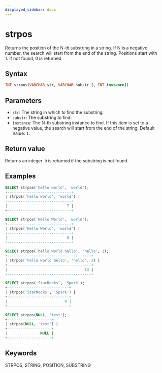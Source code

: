 ```yaml
---
displayed_sidebar: docs
---
```


# strpos

Returns the position of the N-th substring in a string. If N is a negative number, the search will start from the end of the string. Positions start with 1. If not found, 0 is returned.

## Syntax

```Haskell
INT strpos(VARCHAR str, VARCHAR substr [, INT instance])
```

## Parameters

- `str`: The string in which to find the substring.
- `substr`: The substring to find.
- `instance`: The N-th substring instance to find. If this item is set to a negative value, the search will start from the end of the string. Default Value: `1`.

## Return value

Returns an integer. `0` is returned if the substring is not found.

## Examples

```SQL
SELECT strpos('hello world', 'world');
+-----------------------------+
| strpos('hello world', 'world') |
+-----------------------------+
|                           7 |
+-----------------------------+

SELECT strpos('Hello World', 'world');
+-----------------------------+
| strpos('Hello World', 'world') |
+-----------------------------+
|                           0 |
+-----------------------------+

SELECT strpos('hello world hello', 'hello', 2);
+--------------------------------------+
| strpos('hello world hello', 'hello', 2) |
+--------------------------------------+
|                                   13 |
+--------------------------------------+

SELECT strpos('StarRocks', 'Spark');
+----------------------------+
| strpos('StarRocks', 'Spark') |
+----------------------------+
|                          0 |
+----------------------------+

SELECT strpos(NULL, 'test');
+--------------------+
| strpos(NULL, 'test') |
+--------------------+
|               NULL |
+--------------------+
```

## Keywords

STRPOS, STRING, POSITION, SUBSTRING